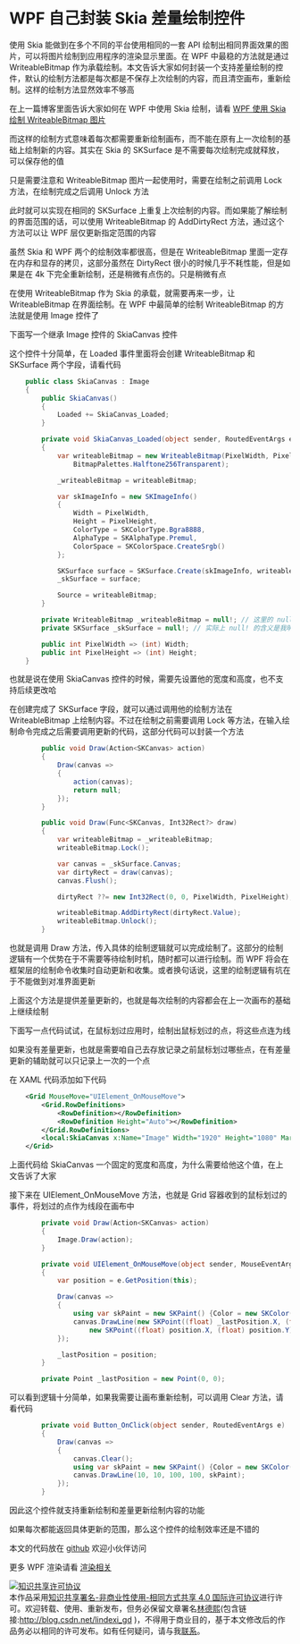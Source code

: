 # WPF 自己封装 Skia 差量绘制控件

使用 Skia 能做到在多个不同的平台使用相同的一套 API 绘制出相同界面效果的图片，可以将图片绘制到应用程序的渲染显示里面。在 WPF 中最稳的方法就是通过 WriteableBitmap 作为承载绘制。本文告诉大家如何封装一个支持差量绘制的控件，默认的绘制方法都是每次都是不保存上次绘制的内容，而且清空画布，重新绘制。这样的绘制方法显然效率不够高

<!--more-->
<!-- CreateTime:2020/9/7 8:57:47 -->

<!-- 发布 -->

在上一篇博客里面告诉大家如何在 WPF 中使用 Skia 绘制，请看 [WPF 使用 Skia 绘制 WriteableBitmap 图片](https://blog.lindexi.com/post/WPF-%E4%BD%BF%E7%94%A8-Skia-%E7%BB%98%E5%88%B6-WriteableBitmap-%E5%9B%BE%E7%89%87.html)

而这样的绘制方式意味着每次都需要重新绘制画布，而不能在原有上一次绘制的基础上绘制新的内容。其实在 Skia 的 SKSurface 是不需要每次绘制完成就释放，可以保存他的值

只是需要注意和 WriteableBitmap 图片一起使用时，需要在绘制之前调用 Lock 方法，在绘制完成之后调用 Unlock 方法

此时就可以实现在相同的 SKSurface 上重复上次绘制的内容。而如果能了解绘制的界面范围的话，可以使用 WriteableBitmap 的 AddDirtyRect 方法，通过这个方法可以让 WPF 层仅更新指定范围的内容

虽然 Skia 和 WPF 两个的绘制效率都很高，但是在 WriteableBitmap 里面一定存在内存和显存的拷贝，这部分虽然在 DirtyRect 很小的时候几乎不耗性能，但是如果是在 4k 下完全重新绘制，还是稍微有点伤的。只是稍微有点

在使用 WriteableBitmap 作为 Skia 的承载，就需要再来一步，让 WriteableBitmap 在界面绘制。在 WPF 中最简单的绘制 WriteableBitmap 的方法就是使用 Image 控件了

下面写一个继承 Image 控件的 SkiaCanvas 控件

这个控件十分简单，在 Loaded 事件里面将会创建 WriteableBitmap 和 SKSurface 两个字段，请看代码

```csharp
    public class SkiaCanvas : Image
    {
        public SkiaCanvas()
        {
            Loaded += SkiaCanvas_Loaded;
        }

        private void SkiaCanvas_Loaded(object sender, RoutedEventArgs e)
        {
            var writeableBitmap = new WriteableBitmap(PixelWidth, PixelHeight, 96, 96, PixelFormats.Bgra32,
                BitmapPalettes.Halftone256Transparent);

            _writeableBitmap = writeableBitmap;

            var skImageInfo = new SKImageInfo()
            {
                Width = PixelWidth,
                Height = PixelHeight,
                ColorType = SKColorType.Bgra8888,
                AlphaType = SKAlphaType.Premul,
                ColorSpace = SKColorSpace.CreateSrgb()
            };

            SKSurface surface = SKSurface.Create(skImageInfo, writeableBitmap.BackBuffer);
            _skSurface = surface;

            Source = writeableBitmap;
        }

        private WriteableBitmap _writeableBitmap = null!; // 这里的 null! 是 C# 的新语法，是给智能分析用的，表示这个字段在使用的时候不会为空
        private SKSurface _skSurface = null!; // 实际上 null! 的含义是我明确给他一个空值，也就是说如果是空也是预期的

        public int PixelWidth => (int) Width;
        public int PixelHeight => (int) Height;
    }
```

也就是说在使用 SkiaCanvas 控件的时候，需要先设置他的宽度和高度，也不支持后续更改哈

在创建完成了 SKSurface 字段，就可以通过调用他的绘制方法在 WriteableBitmap 上绘制内容。不过在绘制之前需要调用 Lock 等方法，在输入绘制命令完成之后需要调用更新的代码，这部分代码可以封装一个方法

```csharp
        public void Draw(Action<SKCanvas> action)
        {
            Draw(canvas =>
            {
                action(canvas);
                return null;
            });
        }

        public void Draw(Func<SKCanvas, Int32Rect?> draw)
        {
            var writeableBitmap = _writeableBitmap;
            writeableBitmap.Lock();

            var canvas = _skSurface.Canvas;
            var dirtyRect = draw(canvas);
            canvas.Flush();

            dirtyRect ??= new Int32Rect(0, 0, PixelWidth, PixelHeight);

            writeableBitmap.AddDirtyRect(dirtyRect.Value);
            writeableBitmap.Unlock();
        }
```

也就是调用 Draw 方法，传入具体的绘制逻辑就可以完成绘制了。这部分的绘制逻辑有一个优势在于不需要等待绘制时机，随时都可以进行绘制。而 WPF 将会在框架层的绘制命令收集时自动更新和收集。或者换句话说，这里的绘制逻辑有坑在于不能做到对准界面更新

上面这个方法是提供差量更新的，也就是每次绘制的内容都会在上一次画布的基础上继续绘制

下面写一点代码试试，在鼠标划过应用时，绘制出鼠标划过的点，将这些点连为线

如果没有差量更新，也就是需要咱自己去存放记录之前鼠标划过哪些点，在有差量更新的辅助就可以只记录上一次的一个点

在 XAML 代码添加如下代码

```xml
    <Grid MouseMove="UIElement_OnMouseMove">
        <Grid.RowDefinitions>
            <RowDefinition></RowDefinition>
            <RowDefinition Height="Auto"></RowDefinition>
        </Grid.RowDefinitions>
        <local:SkiaCanvas x:Name="Image" Width="1920" Height="1080" Margin="10,10,10,10"></local:SkiaCanvas>
    </Grid>
```

上面代码给 SkiaCanvas 一个固定的宽度和高度，为什么需要给他这个值，在上文告诉了大家

接下来在 UIElement_OnMouseMove 方法，也就是 Grid 容器收到的鼠标划过的事件，将划过的点作为线段在画布中

```csharp
        private void Draw(Action<SKCanvas> action)
        {
            Image.Draw(action);
        }

        private void UIElement_OnMouseMove(object sender, MouseEventArgs e)
        {
            var position = e.GetPosition(this);

            Draw(canvas =>
            {
                using var skPaint = new SKPaint() {Color = new SKColor(0, 0, 0), TextSize = 100};
                canvas.DrawLine(new SKPoint((float) _lastPosition.X, (float) _lastPosition.Y),
                    new SKPoint((float) position.X, (float) position.Y), skPaint);
            });

            _lastPosition = position;
        }

        private Point _lastPosition = new Point(0, 0);
```

可以看到逻辑十分简单，如果我需要让画布重新绘制，可以调用 Clear 方法，请看代码

```csharp
        private void Button_OnClick(object sender, RoutedEventArgs e)
        {
            Draw(canvas =>
            {
                canvas.Clear();
                using var skPaint = new SKPaint() {Color = new SKColor(0, 0, 0), TextSize = 100};
                canvas.DrawLine(10, 10, 100, 100, skPaint);
            });
        }
```

因此这个控件就支持重新绘制和差量更新绘制内容的功能

如果每次都能返回具体更新的范围，那么这个控件的绘制效率还是不错的

本文的代码放在 [github](https://github.com/lindexi/lindexi_gd/tree/7b4b746f/ReewheaberekaiNayweelehe) 欢迎小伙伴访问

更多 WPF 渲染请看 [渲染相关](https://lindexi.gitee.io/post/%E6%B8%B2%E6%9F%93.html )

<a rel="license" href="http://creativecommons.org/licenses/by-nc-sa/4.0/"><img alt="知识共享许可协议" style="border-width:0" src="https://i.creativecommons.org/l/by-nc-sa/4.0/88x31.png" /></a><br />本作品采用<a rel="license" href="http://creativecommons.org/licenses/by-nc-sa/4.0/">知识共享署名-非商业性使用-相同方式共享 4.0 国际许可协议</a>进行许可。欢迎转载、使用、重新发布，但务必保留文章署名[林德熙](http://blog.csdn.net/lindexi_gd)(包含链接:http://blog.csdn.net/lindexi_gd )，不得用于商业目的，基于本文修改后的作品务必以相同的许可发布。如有任何疑问，请与我[联系](mailto:lindexi_gd@163.com)。
